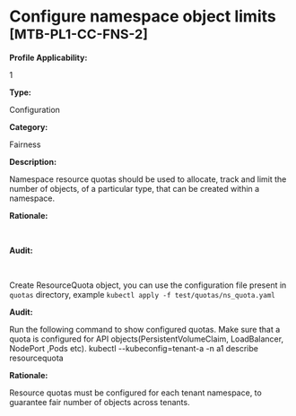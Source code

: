 # Configure namespace object limits <small>[MTB-PL1-CC-FNS-2] </small>

**Profile Applicability:**

1 <br>

**Type:**

Configuration <br>

**Category:**

Fairness <br>

**Description:**

Namespace resource quotas should be used to allocate, track and limit the number of objects, of a particular type, that can be created within a namespace. <br>

**Rationale:**

 <br>

**Audit:**

 <br>

Create ResourceQuota object, you can use the configuration file present in `quotas` directory, example `kubectl apply -f test/quotas/ns_quota.yaml` <br>


**Audit:** 

Run the following command to show configured quotas. Make sure that a quota is configured for API objects(PersistentVolumeClaim, LoadBalancer, NodePort ,Pods etc).
kubectl --kubeconfig=tenant-a -n a1 describe resourcequota <br>


**Rationale:** 

Resource quotas must be configured for each tenant namespace, to guarantee fair number of objects across tenants. <br>



